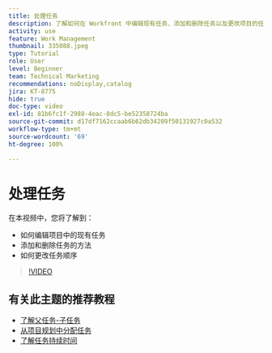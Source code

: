 ```yaml
---
title: 处理任务
description: 了解如何在 Workfront 中编辑现有任务、添加和删除任务以及更改项目的任务顺序。
activity: use
feature: Work Management
thumbnail: 335088.jpeg
type: Tutorial
role: User
level: Beginner
team: Technical Marketing
recommendations: noDisplay,catalog
jira: KT-8775
hide: true
doc-type: video
exl-id: 81b6fc1f-2988-4eac-8dc5-be52358724ba
source-git-commit: d17df7162ccaab6b62db34209f50131927c0a532
workflow-type: tm+mt
source-wordcount: '69'
ht-degree: 100%

---
```


# 处理任务

在本视频中，您将了解到：

* 如何编辑项目中的现有任务
* 添加和删除任务的方法
* 如何更改任务顺序

>[!VIDEO](https://video.tv.adobe.com/v/3448566/?quality=12&learn=on&enablevpops&captions=chi_hans)

## 有关此主题的推荐教程

* [了解父任务-子任务](/help/manage-work/tasks/understand-parent-child-tasks.md)
* [从项目规划中分配任务](/help/manage-work/tasks/assign-tasks-from-the-project-plan.md)
* [了解任务持续时间](/help/manage-work/tasks/understand-task-durations.md)
